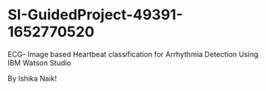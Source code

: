 # SI-GuidedProject-49391-1652770520
ECG- Image based Heartbeat classification for Arrhythmia Detection Using IBM Watson Studio

By Ishika Naik!
